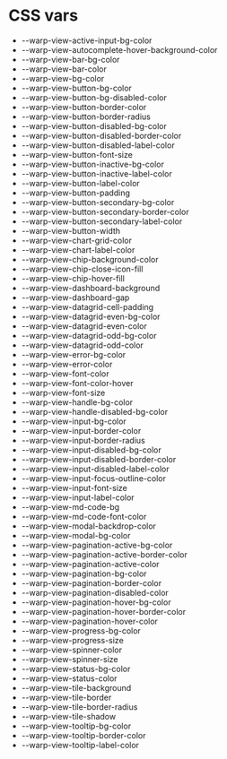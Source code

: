 # CSS vars
- --warp-view-active-input-bg-color
- --warp-view-autocomplete-hover-background-color
- --warp-view-bar-bg-color
- --warp-view-bar-color
- --warp-view-bg-color
- --warp-view-button-bg-color
- --warp-view-button-bg-disabled-color
- --warp-view-button-border-color
- --warp-view-button-border-radius
- --warp-view-button-disabled-bg-color
- --warp-view-button-disabled-border-color
- --warp-view-button-disabled-label-color
- --warp-view-button-font-size
- --warp-view-button-inactive-bg-color
- --warp-view-button-inactive-label-color
- --warp-view-button-label-color
- --warp-view-button-padding
- --warp-view-button-secondary-bg-color
- --warp-view-button-secondary-border-color
- --warp-view-button-secondary-label-color
- --warp-view-button-width
- --warp-view-chart-grid-color
- --warp-view-chart-label-color
- --warp-view-chip-background-color
- --warp-view-chip-close-icon-fill
- --warp-view-chip-hover-fill
- --warp-view-dashboard-background
- --warp-view-dashboard-gap
- --warp-view-datagrid-cell-padding
- --warp-view-datagrid-even-bg-color
- --warp-view-datagrid-even-color
- --warp-view-datagrid-odd-bg-color
- --warp-view-datagrid-odd-color
- --warp-view-error-bg-color
- --warp-view-error-color
- --warp-view-font-color
- --warp-view-font-color-hover
- --warp-view-font-size
- --warp-view-handle-bg-color
- --warp-view-handle-disabled-bg-color
- --warp-view-input-bg-color
- --warp-view-input-border-color
- --warp-view-input-border-radius
- --warp-view-input-disabled-bg-color
- --warp-view-input-disabled-border-color
- --warp-view-input-disabled-label-color
- --warp-view-input-focus-outline-color
- --warp-view-input-font-size
- --warp-view-input-label-color
- --warp-view-md-code-bg
- --warp-view-md-code-font-color
- --warp-view-modal-backdrop-color
- --warp-view-modal-bg-color
- --warp-view-pagination-active-bg-color
- --warp-view-pagination-active-border-color
- --warp-view-pagination-active-color
- --warp-view-pagination-bg-color
- --warp-view-pagination-border-color
- --warp-view-pagination-disabled-color
- --warp-view-pagination-hover-bg-color
- --warp-view-pagination-hover-border-color
- --warp-view-pagination-hover-color
- --warp-view-progress-bg-color
- --warp-view-progress-size
- --warp-view-spinner-color
- --warp-view-spinner-size
- --warp-view-status-bg-color
- --warp-view-status-color
- --warp-view-tile-background
- --warp-view-tile-border
- --warp-view-tile-border-radius
- --warp-view-tile-shadow
- --warp-view-tooltip-bg-color
- --warp-view-tooltip-border-color
- --warp-view-tooltip-label-color
